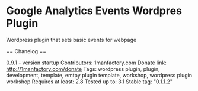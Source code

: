 # Google Analytics Events Wordpres Plugin
Wordpress plugin that sets basic events for webpage


== Chanelog ==


0.9.1 - version startup
Contributors: 1manfactory.com
Donate link: http://1manfactory.com/donate
Tags: wordpress plugin, plugin, development, template, emtpy plugin template, workshop, wordpress plugin workshop
Requires at least: 2.8
Tested up to: 3.1
Stable tag: "0.1.1.2"
